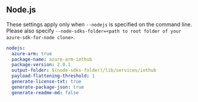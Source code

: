 ## Node.js

These settings apply only when `--nodejs` is specified on the command line.
Please also specify `--node-sdks-folder=<path to root folder of your azure-sdk-for-node clone>`.

``` yaml $(nodejs)
nodejs:
  azure-arm: true
  package-name: azure-arm-iothub
  package-version: 2.0.1
  output-folder: $(node-sdks-folder)/lib/services/iothub
  payload-flattening-threshold: 1
  generate-license-txt: true
  generate-package-json: true
  generate-readme-md: false
```
